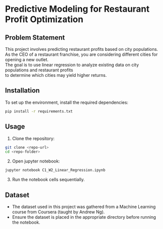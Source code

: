 # Predictive Modeling for Restaurant Profit Optimization

## Problem Statement

This project involves predicting restaurant profits based on city populations.  
As the CEO of a restaurant franchise, you are considering different cities for opening a new outlet.  
The goal is to use linear regression to analyze existing data on city populations and restaurant profits  
to determine which cities may yield higher returns.

## Installation

To set up the environment, install the required dependencies:

```bash
pip install -r requirements.txt
```

## Usage

1. Clone the repository:

```bash
git clone <repo-url>
cd <repo-folder>
```

2. Open jupyter notebook:

```bash
jupyter notebook C1_W2_Linear_Regression.ipynb
```

3. Run the notebook cells sequentially.

## Dataset

- The dataset used in this project was gathered from a Machine Learning course from Coursera (taught by Andrew Ng).
- Ensure the dataset is placed in the appropriate directory before running the notebook.
